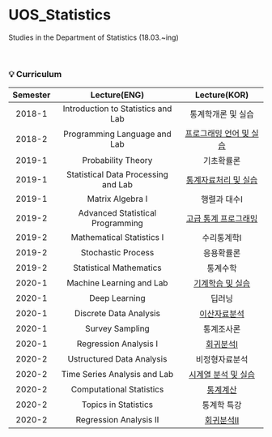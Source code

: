 # UOS_Statistics
Studies in the Department of Statistics (18.03.~ing)

<br>

### 💡 Curriculum

|       Semester       | Lecture(ENG) | Lecture(KOR) |
|:----------------:|:----------------------------------------:|:----------------------------------------:|
| 2018-1 |   Introduction to Statistics and Lab | 통계학개론 및 실습 |
| 2018-2 |   Programming Language and Lab | [프로그래밍 언어 및 실습]() |
| 2019-1 |   Probability Theory | 기초확률론 |
| 2019-1 |   Statistical Data Processing and Lab | [통계자료처리 및 실습]() |
| 2019-1 |   Matrix Algebra I | 행렬과 대수I |
| 2019-2 |   Advanced Statistical Programming | [고급 통계 프로그래밍]() |
| 2019-2 |   Mathematical Statistics I | 수리통계학I |
| 2019-2 |   Stochastic Process | 응용확률론 |
| 2019-2 |   Statistical Mathematics | 통계수학 |
| 2020-1 |   Machine Learning and Lab | [기계학습 및 실습]() |
| 2020-1 |   Deep Learning | 딥러닝 |
| 2020-1 |   Discrete Data Analysis | [이산자료분석]() |
| 2020-1 |   Survey Sampling | 통계조사론 |
| 2020-1 |   Regression Analysis I | [회귀분석I]() |
| 2020-2 |   Ustructured Data Analysis | 비정형자료분석 |
| 2020-2 |   Time Series Analysis and Lab | [시계열 분석 및 실습]() |
| 2020-2 |   Computational Statistics | [통계계산]() |
| 2020-2 |   Topics in Statistics | 통계학 특강 |
| 2020-2 |   Regression Analysis II | [회귀분석II]() |
